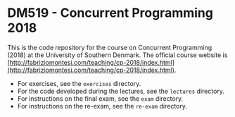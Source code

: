 # DM519 - Concurrent Programming 2018

This is the code repository for the course on Concurrent Programming (2018) at the University of Southern Denmark. The official course website is [http://fabriziomontesi.com/teaching/cp-2018/index.html](http://fabriziomontesi.com/teaching/cp-2018/index.html).

- For exercises, see the `exercises` directory.
- For the code developed during the lectures, see the `lectures` directory.
- For instructions on the final exam, see the `exam` directory.
- For instructions on the re-exam, see the `re-exam` directory.
